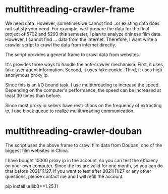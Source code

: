# multithreading-crawler-frame

We need data .However, sometimes we cannot find ..or existing data does not satisfy your need. For example, we I prepare the data for the final project of 5702 and 5293 this semester, I plan to analyze chinese film data. However, I cannot find ... data from the internet. Therefore, I want write a crawler script to crawl the data from internet directly. 

The script provides a general frame to crawl data from websites.

It's provides three ways to handle the anti-crawler mechanism.
First, it uses fake user agent information. 
Second, it uses fake cookie.
Third, it uses high anonymous proxy ip.

Since this is an I/O bound task, I use multithreading to increase the speed. 
Depending on the computer's performance, the speed can be increased at least 30 times than before.

Since most proxy ip sellers have restrictions on the frequency of extracting ip, 
I use block queue to realize multithreading communication.

# multithreading-crawler-douban

The script uses the above frame to crawl film data from Douban, one of the biggest film websites in China.

I have bought 10000 proxy ip in the account, so you can test the efficieny on your own computer. Since the ips are valid for one month, so you can do that before 2021/11/27. If you want to test after 2021/11/27 or any other questions, please contact me and I will refill the account.


pip install urllib3==1.25.11
